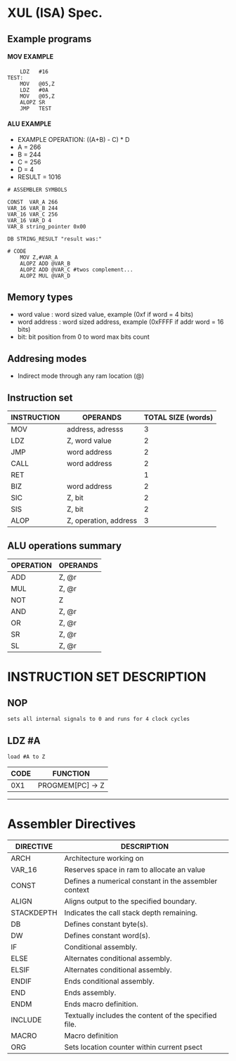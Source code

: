 # XUL (ISA) Spec.

## Example programs
#### MOV EXAMPLE
```
    LDZ   #16
TEST:
    MOV   @05,Z
    LDZ   #0A
    MOV   @05,Z
    ALOPZ SR 
    JMP   TEST
```

#### ALU EXAMPLE
* EXAMPLE OPERATION: ((A+B) - C) * D
* A = 266
* B = 244 
* C = 256
* D = 4
* RESULT = 1016

```
# ASSEMBLER SYMBOLS

CONST  VAR_A 266
VAR_16 VAR_B 244
VAR_16 VAR_C 256
VAR_16 VAR_D 4
VAR_8 string_pointer 0x00

DB STRING_RESULT "result was:"

# CODE
    MOV Z,#VAR_A   
    ALOPZ ADD @VAR_B
    ALOPZ ADD @VAR_C #twos complement...
    ALOPZ MUL @VAR_D
```
## Memory types
* word value : word sized value, example (0xf if word = 4 bits)
* word address : word sized address, example (0xFFFF if addr word = 16 bits)
* bit: bit position from 0 to word max bits count

## Addresing modes
* Indirect mode through any ram location (@)

## Instruction set 

INSTRUCTION | OPERANDS                |  TOTAL SIZE (words)  
------------|-------------------------|------------------
MOV         | address, adresss        |      3  
LDZ         | Z, word value           |      2 
JMP         | word address            |      2
CALL        | word address            |      2
RET         |                         |      1
BIZ         | word address            |      2
SIC         | Z, bit                  |      2
SIS         | Z, bit                  |      2
ALOP        | Z, operation, address   |      3           

## ALU operations summary
OPERATION   | OPERANDS 
------------|------------| 
ADD         | Z, @r
MUL         | Z, @r
NOT         | Z
AND         | Z, @r
OR          | Z, @r
SR          | Z, @r
SL          | Z, @r

# INSTRUCTION SET DESCRIPTION

## NOP
    sets all internal signals to 0 and runs for 4 clock cycles

## LDZ #A
    load #A to Z

CODE | FUNCTION 
-----|-----------| 
0X1  |   PROGMEM[PC] -> Z 





-----------
# Assembler Directives

DIRECTIVE  | DESCRIPTION
-----------|-----------------------------------------------------------------|
ARCH       | Architecture working on
VAR_16     | Reserves space in ram to allocate an value
CONST      | Defines a numerical constant in the assembler context
ALIGN      | Aligns output to the specified boundary.
STACKDEPTH | Indicates the call stack depth remaining.
DB         | Defines constant byte(s).
DW         | Defines constant word(s).
IF         | Conditional assembly.
ELSE       | Alternates conditional assembly.
ELSIF      | Alternates conditional assembly.
ENDIF      | Ends conditional assembly.
END        | Ends assembly.
ENDM       | Ends macro definition.
INCLUDE    | Textually includes the content of the specified file.
MACRO      | Macro definition
ORG        | Sets location counter within current psect

